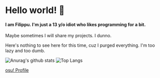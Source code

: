 # Hello world! 🌸
#### I am Filippu. I'm just a 13 y/o idiot who likes programming for a bit.

Maybe sometimes I will share my projects. I dunno.

Here's nothing to see here for this time, cuz I purged everything. I'm too lazy and too dumb.

![Anurag's github stats](https://github-readme-stats.vercel.app/api?username=Filippuuu&show_icons=true&theme=chartreuse-dark)
![Top Langs](https://github-readme-stats.vercel.app/api/top-langs/?username=Filippuuu&layout=compact&theme=chartreuse-dark)

[osu! Profile](https://osu.ppy.sh/users/Filipu)

<!--[![Anurag's github stats](https://github-readme-stats.vercel.app/api?username=Filippuuu)](https://github.com/anuraghazra/github-readme-stats)-->
